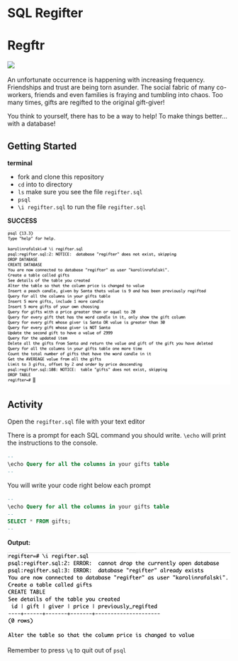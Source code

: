 # SQL Regifter

# Regftr

![](https://rlv.zcache.com.au/reduce_reuse_regift_funny_christmas_6_cm_round_badge-r9911a7f1e4874b11853faf94371908ec_k94rf_307.jpg?rlvnet=1)

An unfortunate occurrence is happening with increasing frequency. Friendships and trust are being torn asunder. The social fabric of many co-workers, friends and even families is fraying and tumbling into chaos. Too many times, gifts are regifted to the original gift-giver!

You think to yourself, there has to be a way to help! To make things better... with a database!

## Getting Started

**terminal**

- fork and clone this repository
- `cd` into to directory
- `ls` make sure you see the file `regifter.sql`
- `psql`
- `\i regifter.sql` to run the file `regifter.sql`

**SUCCESS**

![](./assets/getting-started.png)

## Activity

Open the `regifter.sql` file with your text editor

There is a prompt for each SQL command you should write. `\echo` will print the instructions to the console.

```sql
--
\echo Query for all the columns in your gifts table
--

```

You will write your code right below each prompt

```sql
--
\echo Query for all the columns in your gifts table
--
SELECT * FROM gifts;
--
```

**Output:**

![](./assets/example-query.png)

Remember to press `\q` to quit out of `psql`
